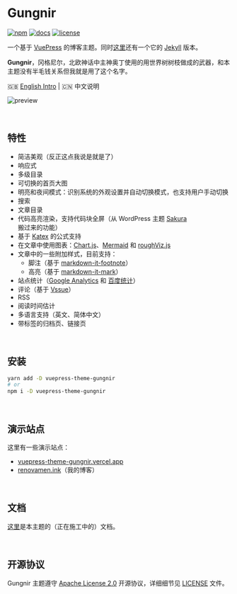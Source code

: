 # Gungnir

[![npm](https://img.shields.io/npm/v/vuepress-theme-gungnir.svg?style=flat-square&logo=npm)](https://www.npmjs.com/package/vuepress-theme-gungnir) [![docs](https://img.shields.io/badge/Docs-Gungnir-26A2FF?style=flat-square&logo=read-the-docs&logoColor=ffffff)](https://github.com/Renovamen/vuepress-theme-gungnir) [![license](https://img.shields.io/badge/License-Apache--2.0-green?style=flat-square)](LICENSE)

一个基于 [VuePress](https://vuepress.vuejs.org/) 的博客主题。同时[这里](https://github.com/Renovamen/jekyll-theme-gungnir)还有一个它的 [Jekyll](https://jekyllrb.com/) 版本。

**Gungnir**，冈格尼尔，北欧神话中主神奥丁使用的用世界树树枝做成的武器，和本主题没有半毛钱关系但我就是用了这个名字。

🇬🇧 [English Intro](README.md) | 🇨🇳 中文说明

![preview](../../example/.vuepress/public/img/docs/gungnir.jpg)


&nbsp;

## 特性

- 简洁美观（反正这点我说是就是了）
- 响应式
- 多级目录
- 可切换的首页大图
- 明亮和夜间模式：识别系统的外观设置并自动切换模式，也支持用户手动切换
- 搜索
- 文章目录
- 代码高亮渲染，支持代码块全屏（从 WordPress 主题 [Sakura](https://github.com/mashirozx/Sakura) 搬过来的功能）
- 基于 [Katex](https://github.com/KaTeX/KaTeX) 的公式支持
- 在文章中使用图表：[Chart.js](https://www.chartjs.org)、[Mermaid](https://mermaid-js.github.io) 和 [roughViz.js](https://github.com/jwilber/roughViz)
- 文章中的一些附加样式，目前支持：
  - 脚注（基于 [markdown-it-footnote](https://github.com/markdown-it/markdown-it-footnote)）
  - 高亮（基于 [markdown-it-mark](https://github.com/markdown-it/markdown-it-mark)）
- 站点统计（[Google Analytics](https://analytics.google.com/) 和 [百度统计](https://tongji.baidu.com/)）
- 评论（基于 [Vssue](https://github.com/meteorlxy/vssue)）
- RSS
- 阅读时间估计
- 多语言支持（英文、简体中文）
- 带标签的归档页、链接页


&nbsp;

## 安装

```bash
yarn add -D vuepress-theme-gungnir
# or
npm i -D vuepress-theme-gungnir
```


&nbsp;

## 演示站点

这里有一些演示站点：

- [vuepress-theme-gungnir.vercel.app](https://vuepress-theme-gungnir.vercel.app/)
- [renovamen.ink](https://renovamen.ink)（我的博客）


&nbsp;

## 文档

[这里](https://vuepress-theme-gungnir.vercel.app/docs/)是本主题的（正在施工中的）文档。


&nbsp;

## 开源协议

Gungnir 主题遵守 [Apache License 2.0](https://www.apache.org/licenses/LICENSE-2.0) 开源协议，详细细节见 [LICENSE](packages/theme-gungnir/LICENSE) 文件。